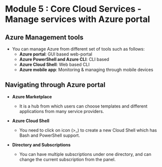 # Module 5 : Core Cloud Services - Manage services with Azure portal

## Azure Management tools
- You can manage Azure from different set of tools such as follows:
    - **Azure portal**: GUI based web-portal
    - **Azure PowerShell and Azure CLI**: CLI based 
    - **Azure Cloud Shell**: Web based CLI
    - **Azure mobile app**: Monitoring & managing through mobile devices

## Navigating through Azure portal

- **Azure Marketplace**
    - It is a hub from which users can choose templates and different applications from many service providers.

-  **Azure Cloud Shell**
    - You need to click on icon (>_) to create a new Cloud Shell which has Bash and PowerShell support. 

- **Directory and Subscriptions**
    - You can have multiple subscriptions under one directory, and can change the current subscription from the panel.

